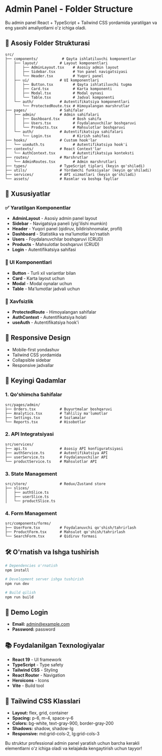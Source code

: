 # Admin Panel - Folder Structure

Bu admin panel React + TypeScript + Tailwind CSS yordamida yaratilgan va eng yaxshi amaliyotlarni o'z ichiga oladi.

## 📁 Asosiy Folder Strukturasi

```
src/
├── components/           # Qayta ishlatiluvchi komponentlar
│   ├── layout/          # Layout komponentlari
│   │   ├── AdminLayout.tsx    # Asosiy admin layout
│   │   ├── Sidebar.tsx        # Yon panel navigatsiyasi
│   │   └── Header.tsx         # Yuqori panel
│   ├── ui/              # UI komponentlari
│   │   ├── Button.tsx         # Qayta ishlatiluvchi tugma
│   │   ├── Card.tsx           # Karta komponenti
│   │   ├── Modal.tsx          # Modal oynasi
│   │   └── Table.tsx          # Jadval komponenti
│   └── auth/            # Autentifikatsiya komponentlari
│       └── ProtectedRoute.tsx # Himoyalangan marshrutlar
├── pages/               # Sahifalar
│   ├── admin/           # Admin sahifalari
│   │   ├── Dashboard.tsx      # Bosh sahifa
│   │   ├── Users.tsx          # Foydalanuvchilar boshqaruvi
│   │   └── Products.tsx       # Mahsulotlar boshqaruvi
│   └── auth/            # Autentifikatsiya sahifalari
│       └── Login.tsx          # Kirish sahifasi
├── hooks/               # Custom hook'lar
│   └── useAuth.ts             # Autentifikatsiya hook'i
├── contexts/            # React Context'lar
│   └── AuthContext.tsx        # Autentifikatsiya konteksti
├── routes/              # Marshrutlar
│   └── AdminRoutes.tsx        # Admin marshrutlari
├── types/               # TypeScript tiplari (keyin qo'shiladi)
├── utils/               # Yordamchi funksiyalar (keyin qo'shiladi)
├── services/            # API xizmatlari (keyin qo'shiladi)
└── assets/              # Rasmlar va boshqa fayllar
```

## 🚀 Xususiyatlar

### ✅ Yaratilgan Komponentlar
- **AdminLayout** - Asosiy admin panel layout
- **Sidebar** - Navigatsiya paneli (yig'ilishi mumkin)
- **Header** - Yuqori panel (qidiruv, bildirishnomalar, profil)
- **Dashboard** - Statistika va ma'lumotlar ko'rsatish
- **Users** - Foydalanuvchilar boshqaruvi (CRUD)
- **Products** - Mahsulotlar boshqaruvi (CRUD)
- **Login** - Autentifikatsiya sahifasi

### 🎨 UI Komponentlari
- **Button** - Turli xil variantlar bilan
- **Card** - Karta layout uchun
- **Modal** - Modal oynalar uchun
- **Table** - Ma'lumotlar jadvali uchun

### 🔐 Xavfsizlik
- **ProtectedRoute** - Himoyalangan sahifalar
- **AuthContext** - Autentifikatsiya holati
- **useAuth** - Autentifikatsiya hook'i

## 📱 Responsive Design
- Mobile-first yondashuv
- Tailwind CSS yordamida
- Collapsible sidebar
- Responsive jadvallar

## 🎯 Keyingi Qadamlar

### 1. Qo'shimcha Sahifalar
```
src/pages/admin/
├── Orders.tsx           # Buyurtmalar boshqaruvi
├── Analytics.tsx        # Tahliliy ma'lumotlar
├── Settings.tsx         # Sozlamalar
└── Reports.tsx          # Hisobotlar
```

### 2. API Integratsiyasi
```
src/services/
├── api.ts               # Asosiy API konfiguratsiyasi
├── authService.ts       # Autentifikatsiya API
├── userService.ts       # Foydalanuvchilar API
└── productService.ts    # Mahsulotlar API
```

### 3. State Management
```
src/store/               # Redux/Zustand store
├── slices/
│   ├── authSlice.ts
│   ├── userSlice.ts
│   └── productSlice.ts
```

### 4. Form Management
```
src/components/forms/
├── UserForm.tsx         # Foydalanuvchi qo'shish/tahrirlash
├── ProductForm.tsx      # Mahsulot qo'shish/tahrirlash
└── SearchForm.tsx       # Qidiruv formasi
```

## 🛠️ O'rnatish va Ishga tushirish

```bash
# Dependencies o'rnatish
npm install

# Development server ishga tushirish
npm run dev

# Build qilish
npm run build
```

## 🔑 Demo Login
- **Email:** admin@example.com
- **Password:** password

## 📚 Foydalanilgan Texnologiyalar
- **React 19** - UI framework
- **TypeScript** - Type safety
- **Tailwind CSS** - Styling
- **React Router** - Navigation
- **Heroicons** - Icons
- **Vite** - Build tool

## 🎨 Tailwind CSS Klasslari
- **Layout:** flex, grid, container
- **Spacing:** p-6, m-4, space-y-6
- **Colors:** bg-white, text-gray-900, border-gray-200
- **Shadows:** shadow, shadow-lg
- **Responsive:** md:grid-cols-2, lg:grid-cols-3

Bu struktur professional admin panel yaratish uchun barcha kerakli elementlarni o'z ichiga oladi va kelajakda kengaytirish uchun tayyor! 